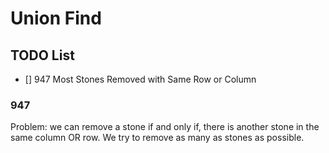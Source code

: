 # Union Find

## TODO List

- [] 947 Most Stones Removed with Same Row or Column


### 947
Problem:
we can remove a stone if and only if,
there is another stone in the same column OR row.
We try to remove as many as stones as possible.
